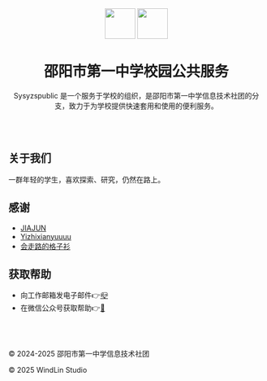 <div align="center">
<image src="https://sysyzspublic.github.io/icon/一中校徽.png" height="60"/> <image src="https://sysyzspublic.github.io/icon/圆角-SYSYZ-ITCOM.png" height="60"/> 
<h1 align="center">邵阳市第一中学校园公共服务</h1>

Sysyzspublic 是一个服务于学校的组织，是邵阳市第一中学信息技术社团的分支，致力于为学校提供快速套用和使用的便利服务。

</div>

<br>
<br>

## 关于我们
一群年轻的学生，喜欢探索、研究，仍然在路上。

## 感谢
- [JIAJUN](https://github.com/Fuwaki)
- [Yizhixianyuuuu](https://github.com/yizhixianyuuuu)
- [会走路的格子衫](https://github.com/bk-tshirt)

## 获取帮助
- 向工作邮箱发电子邮件👉[📪](mailto:sysyzspublic@outlook.com)
- 在微信公众号获取帮助👉[💬](https://sysyzspublic.github.io/pub/weixin_qrcode.html)

<br>
<br>
<br>
&copy; 2024-2025 邵阳市第一中学信息技术社团

&copy; 2025 WindLin Studio
